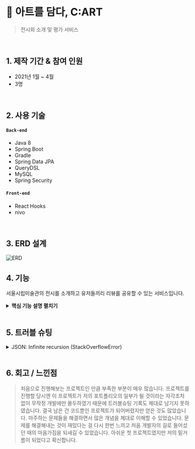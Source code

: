 # 📍 아트를 담다, C:ART
> 전시회 소개 및 평가 서비스
> 

</br>

## 1. 제작 기간 & 참여 인원
- 2021년 1월 ~ 4월
- 3명

</br>

## 2. 사용 기술
#### `Back-end`
  - Java 8
  - Spring Boot
  - Gradle
  - Spring Data JPA
  - QueryDSL
  - MySQL
  - Spring Security
#### `Front-end`
  - React Hooks
  - nivo

</br>

## 3. ERD 설계
![ERD](https://user-images.githubusercontent.com/94033656/141424672-5d2417a7-d574-43fc-bb11-5b04904c3c24.jpg)


## 4. 기능
서울시립미술관의 전시를 소개하고 유저들끼리 리뷰를 공유할 수 있는 서비스입니다.

<details>
<summary><b>핵심 기능 설명 펼치기</b></summary>
<div markdown="1">

### 4.1. 리뷰 기능
- **리뷰 작성(Axios 요청)** :pushpin: [코드 확인](https://github.com/Rain-in-May/cart-project/blob/main/fe/src/container/review/ReviewForm.js)
  - 리뷰를 등록하는 POST 요청을 비동기로 보냅니다.
- **리뷰 목록(Axios 요청)** :pushpin: [코드 확인](https://github.com/Rain-in-May/cart-project/blob/main/fe/src/container/review/ReviewList.js)
  - 리뷰를 조회하는 GET 요청을 비동기로 보냅니다.
- **리뷰 수정 및 삭제(Axios 요청)** :pushpin: [코드 확인](https://github.com/Rain-in-May/cart-project/blob/main/fe/src/container/review/ReviewDetail.js)
  - 리뷰를 수정 혹은 삭제하는 PUT/DELETE 요청을 비동기로 보냅니다.
- **요청 처리** 
:pushpin: [Controller 코드 확인](https://github.com/Rain-in-May/cart-project/blob/main/be/src/main/java/org/KwonEunbi/api/review/controller/ReviewController.java)
:pushpin: [Service 코드 확인](https://github.com/Rain-in-May/cart-project/blob/main/be/src/main/java/org/KwonEunbi/api/review/service/ReviewServiceImpl.java)
  - Controller에서는 넘어온 요청을 받고, Service에서 로직을 처리합니다.
  
### 4.2. 검색 기능
- **키워드 검색(Axios 요청)** :pushpin: [코드 확인](https://github.com/Rain-in-May/cart-project/blob/main/fe/src/container/exhibition/Listing/SearchListing.js)
  - 검색한 키워드에 해당하는 목록을 가져오는 GET 요청을 비동기로 보냅니다.
- **요청 처리** 
:pushpin: [Controller 코드 확인](https://github.com/Rain-in-May/cart-project/blob/main/be/src/main/java/org/KwonEunbi/api/exhibition/controller/ExhbnController.java)
:pushpin: [Repository 코드 확인](https://github.com/Rain-in-May/cart-project/blob/main/be/src/main/java/org/KwonEunbi/api/exhibition/repository/ExhbnRepositoryImpl.java)
  - Controller에서는 넘어온 요청을 받고, Service에서 로직을 처리합니다.
  - Repository에서 QueryDSL를 사용하여 키워드 검색을 실행합니다.
  
### 4.3. 마이 페이지
- **리뷰 목록(Axios 요청)** :pushpin: [코드 확인](https://github.com/Rain-in-May/cart-project/blob/main/fe/src/container/review/ReviewList.js)
  - 유저의 리뷰 목록을 가져오는 GET 요청을 비동기로 보냅니다.
- **예약 목록(Axios 요청)** :pushpin: [코드 확인](https://github.com/Rain-in-May/cart-project/blob/main/fe/src/container/booking/BookingList.js)
  - 유저의 예약 목록을 가져오는 GET 요청을 비동기로 보냅니다.
- **요청 처리** 
:pushpin: [Controller 코드 확인](https://github.com/Rain-in-May/cart-project/blob/main/be/src/main/java/org/KwonEunbi/api/booking/controller/BookingController.java)
:pushpin: [Service 코드 확인](https://github.com/Rain-in-May/cart-project/blob/main/be/src/main/java/org/KwonEunbi/api/booking/service/BookingServiceImpl.java)
  - Controller에서는 넘어온 요청을 받고, Service에서 로직을 처리합니다.
  
### 4.4. 관리자 페이지
- **전시 등록(Axios 요청)** :pushpin: [코드 확인](https://github.com/Rain-in-May/cart-project/blob/main/fe/src/container/exhibition/AddExhibition.js)
  - 전시를 등록하는 POST 요청을 비동기로 보냅니다.
- **전시관 등록(Axios 요청)** :pushpin: [코드 확인](https://github.com/Rain-in-May/cart-project/blob/main/fe/src/container/hall/AddHall.js)
  - 전시관을 등록하는 POST 요청을 비동기로 보냅니다.
- **요청 처리** 
:pushpin: [Controller 코드 확인](https://github.com/Rain-in-May/cart-project/tree/main/be/src/main/java/org/KwonEunbi/api/hall/controller)
:pushpin: [Service 코드 확인](https://github.com/Rain-in-May/cart-project/blob/main/be/src/main/java/org/KwonEunbi/api/hall/service/HallServiceImpl.java)
  - Controller에서는 넘어온 요청을 받고, Service에서 로직을 처리합니다.
  
</div>
</details>

</br>

## 5. 트러블 슈팅
<details>
<summary> JSON: Infinite recursion (StackOverflowError)</summary>
<div markdown="1">
  - @JsonIgnoreProperties 사용으로 해결        
</div>
</details>  

</br>

## 6. 회고 / 느낀점
>처음으로 진행해보는 프로젝트인 만큼 부족한 부분이 매우 많습니다. 프로젝트를 진행할 당시엔 이 프로젝트가 저의 포트폴리오의 일부가 될 것이라는 자각조차 없이 무작정 개발에만 몰두하였기 때문에 트러블슈팅 기록도 제대로 남기지 못하였습니다. 결국 남은 건 코드뿐인 프로젝트가 되어버렸지만 얻은 것도 많았습니다. 마주하는 문제들을 해결하면서 많은 개념을 제대로 이해할 수 있었습니다. 문제를 해결해내는 것이 재밌다는 걸 다시 한번 느끼고 처음 개발자의 길로 들어섰던 때의 마음가짐을 되새길 수 있었습니다. 아쉬운 첫 프로젝트였지만 저의 밑거름이 되었다고 확신합니다.
